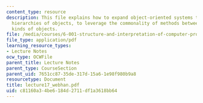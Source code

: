 ```yaml
---
content_type: resource
description: This file explains how to expand object-oriented systems to deal with
  hierarchies of objects, to leverage the commonality of methods between different
  kinds of objects.
file: /media/courses/6-001-structure-and-interpretation-of-computer-programs-spring-2005/c81160a34be6184d2711df1a3618bb64_lecture17_webhan.pdf
file_type: application/pdf
learning_resource_types:
- Lecture Notes
ocw_type: OCWFile
parent_title: Lecture Notes
parent_type: CourseSection
parent_uid: 7651cc87-35de-317d-15a6-1e98f980b9a8
resourcetype: Document
title: lecture17_webhan.pdf
uid: c81160a3-4be6-184d-2711-df1a3618bb64
---
```

